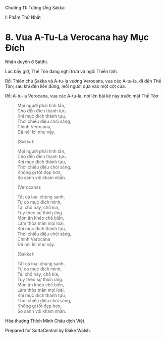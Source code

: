  

Chương 11: Tương Ưng Sakka

I: Phẩm Thứ Nhất

# 8\. Vua A-Tu-La Verocana hay Mục Ðích

Nhân duyên ở Sàtthi.

Lúc bấy giờ, Thế Tôn đang nghỉ trưa và ngồi Thiền tịnh.

Rồi Thiên chủ Sakka và A-tu-la vương Verocana, vua các A-tu-la, đi đến Thế Tôn; sau khi đến liền đứng, mỗi người dựa vào một cột cửa.

Rồi A-tu-la Verocana, vua các A-tu-la, nói lên bài kệ này trước mặt Thế Tôn:

> Mọi người phải tinh tấn,  
> Cho đến đích thành tựu.  
> Khi mục đích thành tựu,  
> Thời chiếu diệu chói sáng,  
> Chính Verocana,  
> Ðã nói lời như vậy.
> 
> (Sakka):
> 
> Mọi người phải tinh tấn,  
> Cho đến đích thành tựu.  
> Khi mục đích thành tựu,  
> Thời chiếu diệu chói sáng,  
> Không gì tốt đẹp hơn,  
> So sánh với kham nhẫn.
> 
> (Verocana):
> 
> Tất cả loại chúng sanh,  
> Tự có mục đích mình,  
> Tại chỗ này, chỗ kia,  
> Tùy theo sự thích ứng.  
> Món ăn khéo chế biến,  
> Làm thỏa mãn mọi loài,  
> Khi mục đích thành tựu,  
> Thời chiếu diệu chói sáng,  
> Chính Verocana  
> Ðã nói lời như vậy.
> 
> (Sakka):
> 
> Tất cả loại chúng sanh,  
> Tự có mục đích mình,  
> Tại chỗ này, chỗ kia,  
> Tùy theo sự thích ứng.  
> Món ăn khéo chế biến,  
> Làm thỏa mãn mọi loài,  
> Khi mục đích thành tựu,  
> Thời chiếu diệu chói sáng,  
> Không gì tốt đẹp hơn,  
> So sánh với kham nhẫn.

Hòa thượng Thích Minh Châu dịch Việt.

Prepared for SuttaCentral by Blake Walsh.